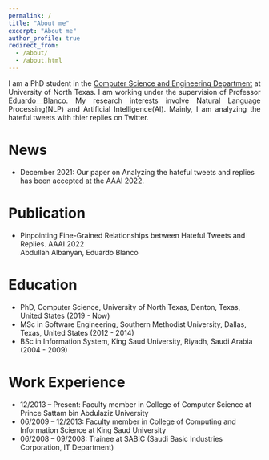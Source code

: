 ```yaml
---
permalink: /
title: "About me"
excerpt: "About me"
author_profile: true
redirect_from: 
  - /about/
  - /about.html
---
```


<p align="justify">
I am a PhD student in the <a href="https://computerscience.engineering.unt.edu/">Computer Science and Engineering Department</a> at University of North Texas. I am working under the supervision of Professor <a href="https://isearch.asu.edu/profile/3996580">Eduardo Blanco</a>. My research interests involve Natural Language Processing(NLP) and Artificial Intelligence(AI). Mainly, I am analyzing the hateful tweets with thier replies on Twitter.

</p>


News 
======
- December 2021: Our paper on Analyzing the hateful tweets and replies has been accepted at the AAAI 2022.


Publication
======
- Pinpointing Fine-Grained Relationships between Hateful Tweets and Replies. AAAI 2022 <br /> Abdullah Albanyan, Eduardo Blanco <br />
<!-- [pdf][code][corpus][pip] -->

Education
======
- PhD, Computer Science, University of North Texas, Denton, Texas, United States (2019 - Now)
- MSc in Software Engineering, Southern Methodist University, Dallas, Texas, United States (2012 - 2014)
- BSc in Information System, King Saud University, Riyadh, Saudi Arabia (2004 - 2009)

Work Experience
======

- 12/2013 – Present: Faculty member in College of Computer Science at Prince Sattam bin Abdulaziz University
- 06/2009 – 12/2013: Faculty member in College of Computing and Information Science at King Saud University
- 06/2008 – 09/2008: Trainee at SABIC (Saudi Basic Industries Corporation, IT Department)

